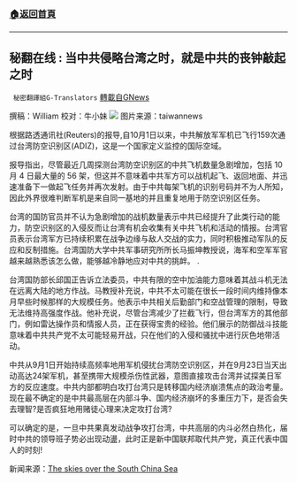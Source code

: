 ###  [:house:返回首頁](https://github.com/ourhimalayas/txt)
---


## 秘翻在线 : 当中共侵略台湾之时，就是中共的丧钟敲起之时
` 秘密翻譯組G-Translators` [轉載自GNews](https://gnews.org/zh-hans/1612705/)

撰稿：William
校对：牛小妹
![](https://assets.gnews.org/wp-content/uploads/2021/10/p.jpg-5.png)
图片来源：taiwannews

根据路透通讯社(Reuters)的报导,自10月1日以来，中共解放军军机已飞行159次通过台湾防空识别区(ADIZ)，这是一个国家定义监控的国际空域。

报导指出，尽管最近几周探测台湾防空识别区的中共飞机数量急剧增加，包括 10 月 4 日最大量的 56 架，但这并不意味着中共军方可以战机起飞、返回地面、并迅速准备下一做起飞任务并再次发射。由于中共每架飞机的识别号码并不为人所知，因此外界很难判断军机是来自同一基地的并且重复地用于防空识别区任务。

台湾的国防官员并不认为急剧增加的战机数量表示中共已经提升了此类行动的能力，防空识别区的入侵反而让台湾有机会收集有关中共飞机和活动的情报。台湾官员表示台湾军方已持续积累在战争边缘与敌人交战的实力，同时积极推动军队的反应和反制措施。台湾国防大学中共军事研究所所长马振坤教授说，海军和空军军官越来越熟悉该怎么做，能够越冷静地应对中共的挑衅。 .

台湾国防部长邱国正告诉立法委员，中共有限的空中加油能力意味着其战斗机无法在远离大陆的地方作战。马教授补充说，中共不太可能在很长一段时间内维持像本月早些时候那样的大规模任务。他表示中共相关后勤部门和空战管理的限制，导致无法维持高强度作战。他补充说，尽管台湾减少了拦截飞行，但台湾军方的其他部门，例如雷达操作员和情报人员，正在获得宝贵的经验。他们展示的防御战斗技能意味着中共共产党不太可能轻易开战，只在他们的入侵和骚扰中进行灰色地带活动。

中共从9月1日开始持续高频率地用军机侵扰台湾防空识别区，并在9月23日当天出动高达24架军机，甚至携带大规模杀伤性武器，意图直接攻击台湾并试探美日军方的反应速度。中共内部都明白攻打台湾只是转移国内经济崩溃焦点的政治考量。现在最不确定的是中共最高层在内部斗争、国内经济崩坏的多重压力下，是否会失去理智?是否疯狂地用赌徒心理来决定攻打台湾?

可以确定的是，一旦中共果真发动战争攻打台湾，中共高层的内斗必然白热化，届时中共的领导班子势必出现动盪，此时正是新中国联邦取代共产党，真正代表中国人的时刻!

新闻来源：[The skies over the South China Sea](http://The%20skies%20over%20the%20South%20China%20Sea)
